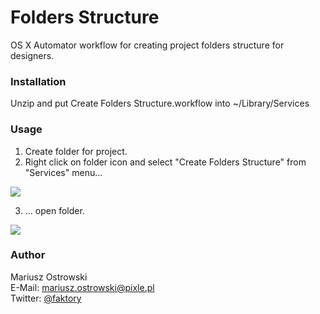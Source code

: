 # Folders Structure
OS X Automator workflow for creating project folders structure for designers.

### Installation
Unzip and put Create Folders Structure.workflow into ~/Library/Services

### Usage
1. Create folder for project.
2. Right click on folder icon and select "Create Folders Structure" from "Services" menu...

![](https://raw.githubusercontent.com/mariuszostrowski/foldersstructure/master/howto/cf01.jpg)

3. ... open folder.

![](https://raw.githubusercontent.com/mariuszostrowski/foldersstructure/master/howto/cf02.jpg)

### Author
Mariusz Ostrowski  
E-Mail: mariusz.ostrowski@pixle.pl  
Twitter: [@faktory](https://twitter.com/faktory)

